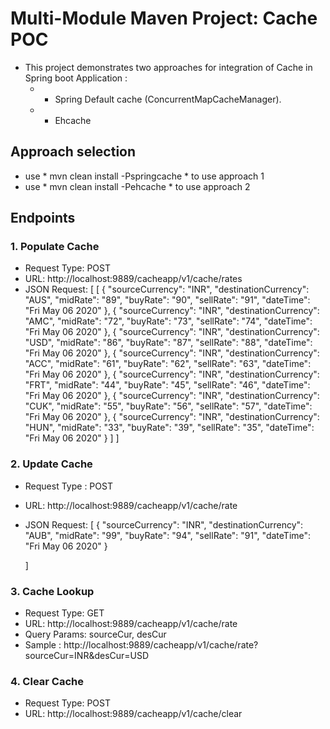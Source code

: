 # Multi-Module Maven Project: Cache POC
* This project demonstrates two approaches for integration of Cache in Spring boot Application : 
	- * Spring Default cache (ConcurrentMapCacheManager).
	- * Ehcache
	
## Approach selection
- use * mvn clean install -Pspringcache * to use approach 1
- use * mvn clean install -Pehcache * to use approach 2

## Endpoints

### 1. Populate Cache
- Request Type: POST
- URL: http://localhost:9889/cacheapp/v1/cache/rates
- JSON Request: 
	[
		[
			{
				"sourceCurrency": "INR",
				"destinationCurrency": "AUS",
				"midRate": "89",
				"buyRate": "90",
				"sellRate": "91",
				"dateTime": "Fri May 06 2020"
			},
			{
				"sourceCurrency": "INR",
				"destinationCurrency": "AMC",
				"midRate": "72",
				"buyRate": "73",
				"sellRate": "74",
				"dateTime": "Fri May 06 2020"
			},
			{
				"sourceCurrency": "INR",
				"destinationCurrency": "USD",
				"midRate": "86",
				"buyRate": "87",
				"sellRate": "88",
				"dateTime": "Fri May 06 2020"
			},
			{
				"sourceCurrency": "INR",
				"destinationCurrency": "ACC",
				"midRate": "61",
				"buyRate": "62",
				"sellRate": "63",
				"dateTime": "Fri May 06 2020"
			},
			{
				"sourceCurrency": "INR",
				"destinationCurrency": "FRT",
				"midRate": "44",
				"buyRate": "45",
				"sellRate": "46",
				"dateTime": "Fri May 06 2020"
			},
			{
				"sourceCurrency": "INR",
				"destinationCurrency": "CUK",
				"midRate": "55",
				"buyRate": "56",
				"sellRate": "57",
				"dateTime": "Fri May 06 2020"
			},
			{
				"sourceCurrency": "INR",
				"destinationCurrency": "HUN",
				"midRate": "33",
				"buyRate": "39",
				"sellRate": "35",
				"dateTime": "Fri May 06 2020"
			}
		]
	]
	

### 2. Update Cache
- Request Type : POST
- URL: http://localhost:9889/cacheapp/v1/cache/rate
- JSON Request: 
	[
		{
			"sourceCurrency": "INR",
			"destinationCurrency": "AUB",
			"midRate": "99",
			"buyRate": "94",
			"sellRate": "91",
			"dateTime": "Fri May 06 2020"
		}
		
	]

### 3. Cache Lookup
- Request Type: GET
- URL: http://localhost:9889/cacheapp/v1/cache/rate
- Query Params: sourceCur, desCur
- Sample : http://localhost:9889/cacheapp/v1/cache/rate?sourceCur=INR&desCur=USD

### 4. Clear Cache
- Request Type: POST
- URL: http://localhost:9889/cacheapp/v1/cache/clear
